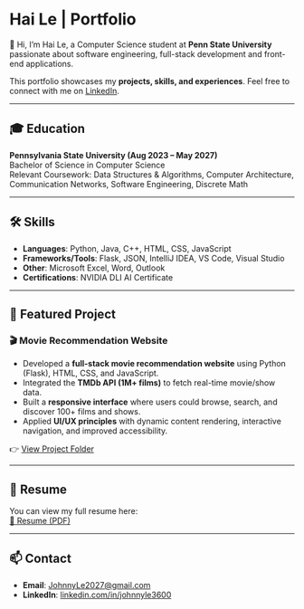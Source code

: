 # Hai Le | Portfolio

👋 Hi, I’m Hai Le, a Computer Science student at **Penn State University** passionate about software engineering, full-stack development and front-end applications.  

This portfolio showcases my **projects, skills, and experiences**. Feel free to connect with me on [LinkedIn](https://www.linkedin.com/in/johnnyle3600).  

---

## 🎓 Education
**Pennsylvania State University (Aug 2023 – May 2027)**  
Bachelor of Science in Computer Science  
Relevant Coursework: Data Structures & Algorithms, Computer Architecture, Communication Networks, Software Engineering, Discrete Math  

---

## 🛠️ Skills
- **Languages**: Python, Java, C++, HTML, CSS, JavaScript  
- **Frameworks/Tools**: Flask, JSON, IntelliJ IDEA, VS Code, Visual Studio  
- **Other**: Microsoft Excel, Word, Outlook  
- **Certifications**: NVIDIA DLI AI Certificate  

---

## 🚀 Featured Project

### 🎬 Movie Recommendation Website
- Developed a **full-stack movie recommendation website** using Python (Flask), HTML, CSS, and JavaScript.  
- Integrated the **TMDb API (1M+ films)** to fetch real-time movie/show data.  
- Built a **responsive interface** where users could browse, search, and discover 100+ films and shows.  
- Applied **UI/UX principles** with dynamic content rendering, interactive navigation, and improved accessibility.  

👉 [View Project Folder](./projects/movie-recommendation)  

---

## 📜 Resume
You can view my full resume here:  
[📄 Resume (PDF)](./Resume)

---

## 📫 Contact
- **Email**: JohnnyLe2027@gmail.com  
- **LinkedIn**: [linkedin.com/in/johnnyle3600](https://www.linkedin.com/in/johnnyle3600)  

